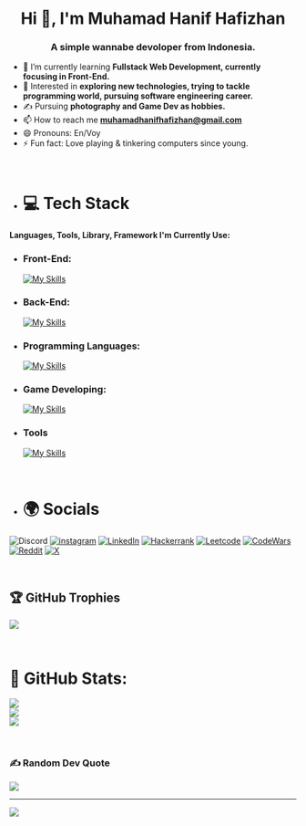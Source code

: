 <h1 align="center">Hi 👋, I'm Muhamad Hanif Hafizhan</h1>
<h3 align="center">A simple wannabe devoloper from Indonesia.</h3>

- 🌱 I’m currently learning **Fullstack Web Development, currently focusing in Front-End.** 
- 👀 Interested in **exploring new technologies, trying to tackle programming world, pursuing software engineering career.**
- ✍️ Pursuing **photography and Game Dev as hobbies.**
- 📫 How to reach me **muhamadhanifhafizhan@gmail.com**
- 😄 Pronouns: En/Voy
- ⚡ Fun fact: Love playing & tinkering computers since young.

 <br>

- # 💻 Tech Stack

#### Languages, Tools, Library, Framework I'm Currently Use:

- ### Front-End:
  [![My Skills](https://skillicons.dev/icons?i=html,css,js,ts,react,tailwind,nextjs,bootstrap&perline=15)](https://skillicons.dev)
 
- ### Back-End:
  [![My Skills](https://skillicons.dev/icons?i=nextjs&perline=15)](https://skillicons.dev)
 

- ### Programming Languages:
  [![My Skills](https://skillicons.dev/icons?i=python,c,cpp,cs&perline=15)](https://skillicons.dev)
 

- ### Game Developing:
  [![My Skills](https://skillicons.dev/icons?i=unity,godot&perline=15)](https://skillicons.dev)

- ### Tools
  [![My Skills](https://skillicons.dev/icons?i=git,github,postman,vscode,vite&perline=15)](https://skillicons.dev)

<br>

- # 🌍 Socials
![Discord](https://img.shields.io/badge/notenvoy-5865F2?style=for-the-badge&logo=discord&logoColor=white) [![instagram](https://img.shields.io/badge/Instagram-E4405F?style=for-the-badge&logo=instagram&logoColor=white)](https://www.instagram.com/nfzhn/) [![LinkedIn](https://img.shields.io/badge/LinkedIn-0077B5?style=for-the-badge&logo=linkedin&logoColor=white)](https://www.linkedin.com/in/muhamad-hanif-hafizhan-824313296/) [![Hackerrank](https://img.shields.io/badge/-Hackerrank-2EC866?style=for-the-badge&logo=HackerRank&logoColor=white)](https://www.hackerrank.com/profile/thetopenggamerz) [![Leetcode](https://img.shields.io/badge/-LeetCode-FFA116?style=for-the-badge&logo=LeetCode&logoColor=black)](https://leetcode.com/u/EnvoyX/) [![CodeWars](https://img.shields.io/badge/Codewars-B1361E?style=for-the-badge&logo=Codewars&logoColor=white)](https://www.codewars.com/users/EnvoyX)
[![Reddit](https://img.shields.io/badge/Reddit-FF4500?style=for-the-badge&logo=reddit&logoColor=white)](https://www.reddit.com/user/FROZBAK/) [![X]( 	https://img.shields.io/badge/X-000000?style=for-the-badge&logo=x&logoColor=white)](https://x.com/VersZehn)

<br>

## 🏆 GitHub Trophies
![](https://github-profile-trophy.vercel.app/?username=Astha47&theme=radical&no-frame=false&no-bg=true&margin-w=4)

<br>

# 🚀 GitHub Stats:
![](https://github-readme-stats.vercel.app/api?username=EnvoyX&theme=dark&hide_border=false&include_all_commits=true&count_private=true)<br/>
![](https://github-readme-streak-stats.herokuapp.com/?user=EnvoyX&theme=dark&hide_border=false)<br/>
![](https://github-readme-stats.vercel.app/api/top-langs/?username=EnvoyX&theme=dark&hide_border=false&include_all_commits=true&count_private=true&layout=compact)

<br>

### ✍️ Random Dev Quote
![](https://quotes-github-readme.vercel.app/api?type=horizontal&theme=dark)

---
[![](https://visitcount.itsvg.in/api?id=EnvoyX&icon=0&color=0)](https://visitcount.itsvg.in)
<!---
EnvoyX/EnvoyX is a ✨ special ✨ repository because its `README.md` (this file) appears on your GitHub profile.
You can click the Preview link to take a look at your changes.
--->
